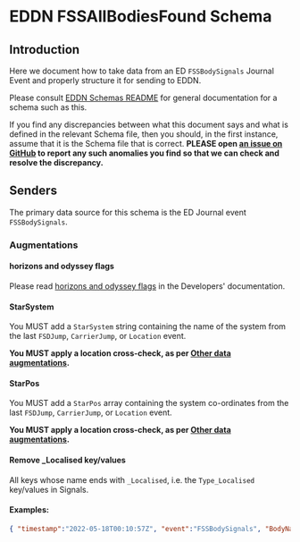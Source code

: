 # EDDN FSSAllBodiesFound Schema

## Introduction
Here we document how to take data from an ED `FSSBodySignals` Journal 
Event and properly structure it for sending to EDDN.

Please consult [EDDN Schemas README](./README-EDDN-schemas.md) for general
documentation for a schema such as this.

If you find any discrepancies between what this document says and what is
defined in the relevant Schema file, then you should, in the first instance,
assume that it is the Schema file that is correct.
**PLEASE open
[an issue on GitHub](https://github.com/EDCD/EDDN/issues/new/choose)
to report any such anomalies you find so that we can check and resolve the
discrepancy.**

## Senders
The primary data source for this schema is the ED Journal event 
`FSSBodySignals`.

### Augmentations
#### horizons and odyssey flags
Please read [horizons and odyssey flags](../docs/Developers.md#horizons-and-odyssey-flags)
in the Developers' documentation.

#### StarSystem
You MUST add a `StarSystem` string containing the name of the system from the 
last `FSDJump`, `CarrierJump`, or `Location` event.

**You MUST apply a location cross-check, as per
[Other data augmentations](../docs/Developers.md#other-data-augmentations).**

#### StarPos
You MUST add a `StarPos` array containing the system co-ordinates from the 
last `FSDJump`, `CarrierJump`, or `Location` event.

**You MUST apply a location cross-check, as per
[Other data augmentations](../docs/Developers.md#other-data-augmentations).**

#### Remove _Localised key/values
All keys whose name ends with `_Localised`, i.e. the `Type_Localised`
key/values in Signals.

#### Examples:

```json
{ "timestamp":"2022-05-18T00:10:57Z", "event":"FSSBodySignals", "BodyName":"Phoi Auwsy ZY-Z d132 7 a", "BodyID":37, "SystemAddress":4546986398603, "Signals":[ { "Type":"$SAA_SignalType_Geological;", "Type_Localised":"Geological", "Count":2 } ] }
```
